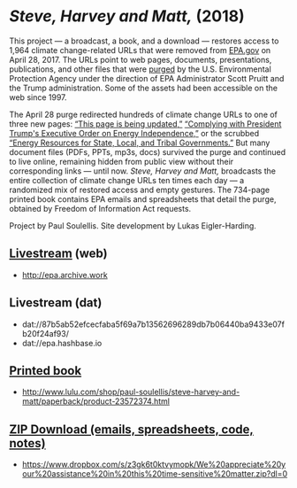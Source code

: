 # *Steve, Harvey and Matt,* (2018)

This project — a broadcast, a book, and a download — restores access to 1,964 climate change-related URLs that were removed from [EPA.gov](http://www.epa.gov) on April 28, 2017. The URLs point to web pages, documents, presentations, publications, and other files that were [purged](https://www.washingtonpost.com/news/energy-environment/wp/2017/04/28/epa-website-removes-climate-science-site-from-public-view-after-two-decades/?utm_term=.da4068a9c17b) by the U.S. Environmental Protection Agency under the direction of EPA Administrator Scott Pruitt and the Trump administration. Some of the assets had been accessible on the web since 1997. 

The April 28 purge redirected hundreds of climate change URLs to one of three new pages: [“This page is being updated,”](https://www.epa.gov/sites/production/files/signpost/cc.html) [“Complying with President Trump's Executive Order on Energy Independence,”](https://www.epa.gov/energy-independence) or the scrubbed [“Energy Resources for State, Local, and Tribal Governments.”](https://www.epa.gov/statelocalenergy#) But many document files (PDFs, PPTs, mp3s, docs) survived the purge and continued to live online, remaining hidden from public view without their corresponding links — until now. *Steve, Harvey and Matt,* broadcasts the entire collection of climate change URLs ten times each day — a randomized mix of restored access and empty gestures. The 734-page printed book contains EPA emails and spreadsheets that detail the purge, obtained by Freedom of Information Act requests.

Project by Paul Soulellis. Site development by Lukas Eigler-Harding.


## [Livestream](http://epa.archive.work) (web)

* http://epa.archive.work

## Livestream (dat)

* dat://87b5ab52efcecfaba5f69a7b13562696289db7b06440ba9433e07fb20f24af93/ 
* dat://epa.hashbase.io

## [Printed book](http://www.lulu.com/shop/paul-soulellis/steve-harvey-and-matt/paperback/product-23572374.html)

* http://www.lulu.com/shop/paul-soulellis/steve-harvey-and-matt/paperback/product-23572374.html

## [ZIP Download (emails, spreadsheets, code, notes)](https://www.dropbox.com/s/z3gk6t0ktvymopk/We%20appreciate%20your%20assistance%20in%20this%20time-sensitive%20matter.zip?dl=0) 

* https://www.dropbox.com/s/z3gk6t0ktvymopk/We%20appreciate%20your%20assistance%20in%20this%20time-sensitive%20matter.zip?dl=0
